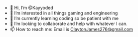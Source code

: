 - 👋 Hi, I’m @Kayyoded
- 👀 I’m interested in all things gaming and engineering
- 🌱 I’m currently learning coding so be patient with me
- 💞️ I’m looking to collaborate and help with whatever I can.
- 📫 How to reach me: Email is ClaytonJames276@gmail.com

<!---
Kayyoded/Kayyoded is a ✨ special ✨ repository because its `README.md` (this file) appears on your GitHub profile.
You can click the Preview link to take a look at your changes.
--->
